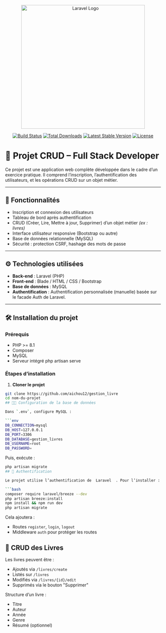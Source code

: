 <p align="center"><a href="https://laravel.com" target="_blank"><img src="https://raw.githubusercontent.com/laravel/art/master/logo-lockup/5%20SVG/2%20CMYK/1%20Full%20Color/laravel-logolockup-cmyk-red.svg" width="400" alt="Laravel Logo"></a></p>

<p align="center">
<a href="https://github.com/laravel/framework/actions"><img src="https://github.com/laravel/framework/workflows/tests/badge.svg" alt="Build Status"></a>
<a href="https://packagist.org/packages/laravel/framework"><img src="https://img.shields.io/packagist/dt/laravel/framework" alt="Total Downloads"></a>
<a href="https://packagist.org/packages/laravel/framework"><img src="https://img.shields.io/packagist/v/laravel/framework" alt="Latest Stable Version"></a>
<a href="https://packagist.org/packages/laravel/framework"><img src="https://img.shields.io/packagist/l/laravel/framework" alt="License"></a>
</p>

# 📘 Projet CRUD – Full Stack Developer

Ce projet est une application web complète développée dans le cadre d’un exercice pratique. Il comprend l’inscription, l’authentification des utilisateurs, et les opérations CRUD sur un objet métier.

---

## 🚀 Fonctionnalités

- Inscription et connexion des utilisateurs
- Tableau de bord après authentification
- CRUD (Créer, Lire, Mettre à jour, Supprimer) d’un objet métier *(ex : livres)*
- Interface utilisateur responsive (Bootstrap ou autre)
- Base de données relationnelle (MySQL)
- Sécurité : protection CSRF, hashage des mots de passe

---

## ⚙️ Technologies utilisées

- **Back-end** : Laravel (PHP)
- **Front-end** : Blade / HTML / CSS / Bootstrap
- **Base de données** : MySQL
- **Authentification** : Authentification personnalisée (manuelle) basée sur le facade Auth de Laravel.


---

## 🛠️ Installation du projet

### Prérequis

- PHP >= 8.1
- Composer
- MySQL
- Serveur intégré php artisan serve

### Étapes d’installation

1. **Cloner le projet**

```bash
git clone https://github.com/aichou12/gestion_livre
cd nom-du-projet
## 🧑‍💻 Configuration de la base de données

Dans `.env`, configure MySQL :

```env
DB_CONNECTION=mysql
DB_HOST=127.0.0.1
DB_PORT=3306
DB_DATABASE=gestion_livres
DB_USERNAME=root
DB_PASSWORD=
```

Puis, exécute :

```bash
php artisan migrate
## 🔐 Authentification

Le projet utilise l’authentification de  Laravel  . Pour l’installer :

```bash
composer require laravel/breeze --dev
php artisan breeze:install
npm install && npm run dev
php artisan migrate
```

Cela ajoutera :
- Routes `register`, `login`, `logout`
- Middleware `auth` pour protéger les routes

## 📝 CRUD des Livres

Les livres peuvent être :
- Ajoutés via `/livres/create`
- Listés sur `/livres`
- Modifiés via `/livres/{id}/edit`
- Supprimés via le bouton "Supprimer"

Structure d’un livre :
- Titre
- Auteur
- Année
- Genre
- Résumé (optionnel)
  



